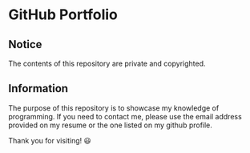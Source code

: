 # GitHub Portfolio

## Notice
The contents of this repository are private and copyrighted.

## Information
The purpose of this repository is to showcase my knowledge of programming.
If you need to contact me, please use the email address provided on my resume or the one listed on my github profile.

Thank you for visiting! 😃
